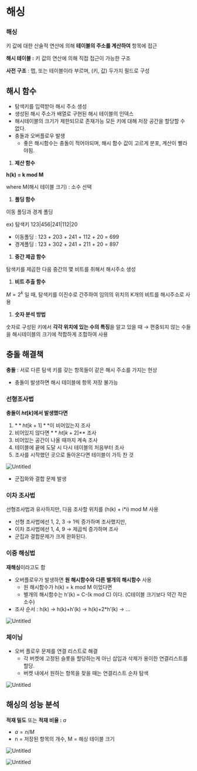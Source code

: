 # 해싱

### **해싱**

키 값에 대한 산술적 연산에 의해 **테이블의 주소를 계산하여** 항목에 접근

**해시 테이블 :** 키 값의 연산에 의해 직접 접근이 가능한 구조

**사전 구조** : 맵, 또는 테이블이라 부르며, (키, 값) 두가지 필드로 구성

## **해시 함수**

- 탐색키를 입력받아 해시 주소 생성
- 생성된 해시 주소가 배열로 구현된 해시 테이블의 인덱스
- 해시테이블의 크기가 제한되므로 존재가능 모든 키에 대해 저장 공간을 할당할 수 없다.
- 충돌과 오버플로우 발생
    - 좋은 해시함수는 충돌이 적어야되며, 해시 함수 값이 고르게 분포, 계산이 빨라야됨.

1. **제산 함수**

**h(k) = k mod M**

where M(해시 테이블 크기) : 소수 선택

1. **폴딩 함수**

이동 폴딩과 경계 폴딩

ex) 탐색키 123|456|241|112|20

- 이동폴딩 : 123 + 203 + 241 + 112 + 20 = 699
- 경계폴딩 : 123 + 302 + 241 + 211 + 20 = 897

1. **중간 제곱 함수**

탐색키를 제곱한 다음 중간의 몇 비트를 취해서 해시주소 생성

1. **비트 추출 함수**

$M = 2^k$ 일 때, 탐색키를 이진수로 간주하여 임의의 위치의 K개의 비트를 해시주소로 사용

1. **숫자 분석 방법**

숫자로 구성된 키에서 **각각 위치에 있는 수의 특징**을 알고 있을 때 → 편중되지 않는 수들을 해시테이블의 크기에 적합하게 조합하여 사용

## 충돌 해결책

**충돌** : 서로 다른 탐색 키를 갖는 항목들이 같은 해시 주소를 가지는 현상

- 충돌이 발생하면 해시 테이블에 항목 저장 불가능

### 선형조사법

**충돌이 $ht[k]$에서 발생했다면**

1. $**ht[k+1]**$이 비어있는지 조사
2. 비어있지 않다면 $**ht[k+2]$** 조사
3. 비어있는 공간이 나올 때까지 계속 조사
4. 테이블에 끝에 도달 시 다시 테이블의 처음부터 조사
5. 조사를 시작했던 곳으로 돌아온다면 테이블이 가득 찬 것

![Untitled](%E1%84%92%E1%85%A2%E1%84%89%E1%85%B5%E1%86%BC%20386154db48064612b997e97bddfd1001/Untitled.png)

- 군집화와 결합 문제 발생

### 이차 조사법

선형조사법과 유사하지만, 다음 조사할 위치를 (h(k) + i*i) mod M 사용

- 선형 조사법에선 1, 2, 3 → 1씩 증가하며 조사했지만,
- 이차 조사법에선 1, 4, 9 → 제곱씩 증가하며 조사
- 군집과 결합문제가 크게 완화된다.

### 이중 해싱법

**재해싱**이라고도 함

- 오버플로우가 발생하면 **원 해시함수와 다른 별개의 해시함수** 사용
    - 원 해시함수가 h(k) = k mod M 이었다면
    - 별개의 해시함수는 h’(k) = C-(k mod C) 이다. (C테이블 크기보다 약간 작은 소수)
- 조사 순서 : h(k) → h(k)+h’(k) → h(k)+2*h’(k) → …

![Untitled](%E1%84%92%E1%85%A2%E1%84%89%E1%85%B5%E1%86%BC%20386154db48064612b997e97bddfd1001/Untitled%201.png)

### 체이닝

- 오버 플로우 문제를 연결 리스트로 해결
    - 각 버켓에 고정된 슬롯을 할당하는게 아닌 삽입과 삭제가 용이한 연결리스트를 할당.
    - 버켓 내에서 원하는 항목을 찾을 때는 연결리스트 순차 탐색

![Untitled](%E1%84%92%E1%85%A2%E1%84%89%E1%85%B5%E1%86%BC%20386154db48064612b997e97bddfd1001/Untitled%202.png)

## 해싱의 성능 분석

**적재 밀도** 또는 **적재 비율 :** $a$

- $a = n/M$
- n = 저장된 항목의 개수, M = 해싱 테이블 크기

![Untitled](%E1%84%92%E1%85%A2%E1%84%89%E1%85%B5%E1%86%BC%20386154db48064612b997e97bddfd1001/Untitled%203.png)

![Untitled](%E1%84%92%E1%85%A2%E1%84%89%E1%85%B5%E1%86%BC%20386154db48064612b997e97bddfd1001/Untitled%204.png)